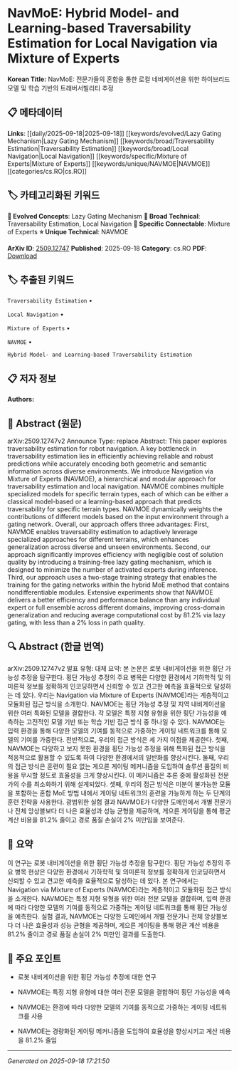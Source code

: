 
# NavMoE: Hybrid Model- and Learning-based Traversability Estimation for Local Navigation via Mixture of Experts

**Korean Title:** NavMoE: 전문가들의 혼합을 통한 로컬 네비게이션을 위한 하이브리드 모델 및 학습 기반의 트래버서빌리티 추정

## 📋 메타데이터

**Links**: [[daily/2025-09-18|2025-09-18]] [[keywords/evolved/Lazy Gating Mechanism|Lazy Gating Mechanism]] [[keywords/broad/Traversability Estimation|Traversability Estimation]] [[keywords/broad/Local Navigation|Local Navigation]] [[keywords/specific/Mixture of Experts|Mixture of Experts]] [[keywords/unique/NAVMOE|NAVMOE]] [[categories/cs.RO|cs.RO]]

## 🏷️ 카테고리화된 키워드
**🚀 Evolved Concepts**: Lazy Gating Mechanism
**🔬 Broad Technical**: Traversability Estimation, Local Navigation
**🔗 Specific Connectable**: Mixture of Experts
**⭐ Unique Technical**: NAVMOE

**ArXiv ID**: [2509.12747](https://arxiv.org/abs/2509.12747)
**Published**: 2025-09-18
**Category**: cs.RO
**PDF**: [Download](https://arxiv.org/pdf/2509.12747.pdf)


## 🏷️ 추출된 키워드



`Traversability Estimation` • 

`Local Navigation` • 

`Mixture of Experts` • 

`NAVMOE` • 

`Hybrid Model- and Learning-based Traversability Estimation`



## 📋 저자 정보

**Authors:** 

## 📄 Abstract (원문)

arXiv:2509.12747v2 Announce Type: replace 
Abstract: This paper explores traversability estimation for robot navigation. A key bottleneck in traversability estimation lies in efficiently achieving reliable and robust predictions while accurately encoding both geometric and semantic information across diverse environments. We introduce Navigation via Mixture of Experts (NAVMOE), a hierarchical and modular approach for traversability estimation and local navigation. NAVMOE combines multiple specialized models for specific terrain types, each of which can be either a classical model-based or a learning-based approach that predicts traversability for specific terrain types. NAVMOE dynamically weights the contributions of different models based on the input environment through a gating network. Overall, our approach offers three advantages: First, NAVMOE enables traversability estimation to adaptively leverage specialized approaches for different terrains, which enhances generalization across diverse and unseen environments. Second, our approach significantly improves efficiency with negligible cost of solution quality by introducing a training-free lazy gating mechanism, which is designed to minimize the number of activated experts during inference. Third, our approach uses a two-stage training strategy that enables the training for the gating networks within the hybrid MoE method that contains nondifferentiable modules. Extensive experiments show that NAVMOE delivers a better efficiency and performance balance than any individual expert or full ensemble across different domains, improving cross-domain generalization and reducing average computational cost by 81.2% via lazy gating, with less than a 2% loss in path quality.

## 🔍 Abstract (한글 번역)

arXiv:2509.12747v2 발표 유형: 대체
요약: 본 논문은 로봇 내비게이션을 위한 횡단 가능성 추정을 탐구한다. 횡단 가능성 추정의 주요 병목은 다양한 환경에서 기하학적 및 의미론적 정보를 정확하게 인코딩하면서 신뢰할 수 있고 견고한 예측을 효율적으로 달성하는 데 있다. 우리는 Navigation via Mixture of Experts (NAVMOE)라는 계층적이고 모듈화된 접근 방식을 소개한다. NAVMOE는 횡단 가능성 추정 및 지역 내비게이션을 위한 여러 특화된 모델을 결합한다. 각 모델은 특정 지형 유형을 위한 횡단 가능성을 예측하는 고전적인 모델 기반 또는 학습 기반 접근 방식 중 하나일 수 있다. NAVMOE는 입력 환경을 통해 다양한 모델의 기여를 동적으로 가중하는 게이팅 네트워크를 통해 모델의 기여를 가중한다. 전반적으로, 우리의 접근 방식은 세 가지 이점을 제공한다. 첫째, NAVMOE는 다양하고 보지 못한 환경을 횡단 가능성 추정을 위해 특화된 접근 방식을 적응적으로 활용할 수 있도록 하여 다양한 환경에서의 일반화를 향상시킨다. 둘째, 우리의 접근 방식은 훈련이 필요 없는 게으른 게이팅 메커니즘을 도입하여 솔루션 품질의 비용을 무시할 정도로 효율성을 크게 향상시킨다. 이 메커니즘은 추론 중에 활성화된 전문가의 수를 최소화하기 위해 설계되었다. 셋째, 우리의 접근 방식은 미분이 불가능한 모듈을 포함하는 혼합 MoE 방법 내에서 게이팅 네트워크의 훈련을 가능하게 하는 두 단계의 훈련 전략을 사용한다. 광범위한 실험 결과 NAVMOE가 다양한 도메인에서 개별 전문가나 전체 앙상블보다 더 나은 효율성과 성능 균형을 제공하며, 게으른 게이팅을 통해 평균 계산 비용을 81.2% 줄이고 경로 품질 손실이 2% 미만임을 보여준다.

## 📝 요약

이 연구는 로봇 내비게이션을 위한 횡단 가능성 추정을 탐구한다. 횡단 가능성 추정의 주요 병목 현상은 다양한 환경에서 기하학적 및 의미론적 정보를 정확하게 인코딩하면서 신뢰할 수 있고 견고한 예측을 효율적으로 달성하는 데 있다. 본 연구에서는 Navigation via Mixture of Experts (NAVMOE)라는 계층적이고 모듈화된 접근 방식을 소개한다. NAVMOE는 특정 지형 유형을 위한 여러 전문 모델을 결합하며, 입력 환경에 따라 다양한 모델의 기여를 동적으로 가중하는 게이팅 네트워크를 통해 횡단 가능성을 예측한다. 실험 결과, NAVMOE는 다양한 도메인에서 개별 전문가나 전체 앙상블보다 더 나은 효율성과 성능 균형을 제공하며, 게으른 게이팅을 통해 평균 계산 비용을 81.2% 줄이고 경로 품질 손실이 2% 미만인 결과를 도출한다.

## 🎯 주요 포인트


- 로봇 내비게이션을 위한 횡단 가능성 추정에 대한 연구

- NAVMOE는 특정 지형 유형에 대한 여러 전문 모델을 결합하여 횡단 가능성을 예측

- NAVMOE는 환경에 따라 다양한 모델의 기여를 동적으로 가중하는 게이팅 네트워크를 사용

- NAVMOE는 경량화된 게이팅 메커니즘을 도입하여 효율성을 향상시키고 계산 비용을 81.2% 줄임


---

*Generated on 2025-09-18 17:21:50*